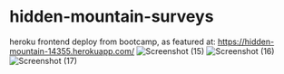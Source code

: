 # hidden-mountain-surveys
 heroku frontend deploy from bootcamp, as featured at: https://hidden-mountain-14355.herokuapp.com/
![Screenshot (15)](https://user-images.githubusercontent.com/75540937/132067350-a8f6d36e-9034-4abc-ba17-fee47746dd64.png)
![Screenshot (16)](https://user-images.githubusercontent.com/75540937/132067354-00ef5050-339b-4ca1-bd5c-805e51f57899.png)
![Screenshot (17)](https://user-images.githubusercontent.com/75540937/132067363-c04e2388-9d67-4694-afdb-a40209fc9c76.png)
